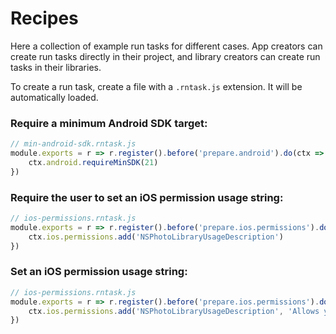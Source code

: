 # Recipes

Here a collection of example run tasks for different cases. App creators can create run tasks directly in their project, and library creators can create run tasks in their libraries.

To create a run task, create a file with a `.rntask.js` extension. It will be automatically loaded.

### Require a minimum Android SDK target:

``` js
// min-android-sdk.rntask.js
module.exports = r => r.register().before('prepare.android').do(ctx => {
    ctx.android.requireMinSDK(21)
})
```

### Require the user to set an iOS permission usage string:

``` js
// ios-permissions.rntask.js
module.exports = r => r.register().before('prepare.ios.permissions').do(ctx => {
    ctx.ios.permissions.add('NSPhotoLibraryUsageDescription')
})
```

### Set an iOS permission usage string:

``` js
// ios-permissions.rntask.js
module.exports = r => r.register().before('prepare.ios.permissions').do(ctx => {
    ctx.ios.permissions.add('NSPhotoLibraryUsageDescription', 'Allows you to pick a photo from your photo library.')
})
```